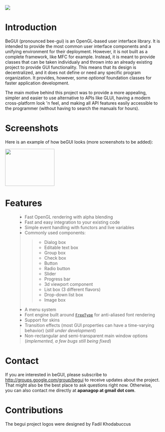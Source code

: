 <img src='http://begui.googlecode.com/svn/trunk/guitest/begui/resources/logos/begui-small.png' />

# Introduction #

<p>BeGUI (pronounced bee-gui) is an OpenGL-based user interface library. It is intended to provide the most common user interface components and a unifying environment for their deployment. However, it is not built as a complete framework, like MFC for example. Instead, it is meant to provide classes that can be taken individualy and thrown into an already existing project to provide GUI functionality. This means that its design is decentralized, and it does not define or need any specific program organization. It provides, however, some <em>optional</em> foundation classes for faster application development.</p>

<p>The main motive behind this project was to provide a more appealing, simpler and easier to use alternative to APIs like GLUI, having a modern cross-platform look 'n feel, and making all API features easily accessible to the programmer (without having to search the manuals for hours).</p>

# Screenshots #
Here is an example of how beGUI looks (more screenshots to be added):

<a href='http://begui.googlecode.com/svn/trunk/guitest/begui/resources/screenshots/beGUI_0.1.2_shot01.jpg'><img src='http://begui.googlecode.com/svn/trunk/guitest/begui/resources/screenshots/beGUI_0.1.2_shot01.jpg' width='160' height='120' /></a>

# Features #
<ul>
<blockquote><li>Fast OpenGL rendering with alpha blending</li>
<li>Fast and easy integration to your existing code</li>
<li>Simple event handling with functors and live variables</li>
<li>Commonly used components:<br>
<blockquote><ul>
<li>Dialog box</li>
<li>Editable text box</li>
<li>Group box</li>
<li>Check box</li>
<li>Button</li>
<li>Radio button</li>
<li>Slider</li>
<li>Progress bar</li>
<li>3d viewport component</li>
<li>List box (3 different flavors)</li>
<li>Drop-down list box</li>
<li>Image box</li>
</ul>
</blockquote></li>
<li>A menu system</li>
<li>Font engine built around <a href='http://www.freetype.org/'><code>FreeType</code></a> for anti-aliased font rendering</li>
<li>Support for skins</li>
<li>Transition effects (most GUI properties can have a time-varying behavior) (<em>still under development</em>)</li>
<li>Non-rectangular and semi-transparent main window options (<em>implemented, a few bugs still being fixed</em>)</li>
</ul></blockquote>

# Contact #
If you are interested in beGUI, please subscribe to http://groups.google.com/group/begui to receive updates about the project. That might also be the best place to ask questions right now. Otherwise, you can also contact me directly at **apanagop at gmail dot com**.

# Contributions #
The begui project logos were designed by Fadil Khodabuccus